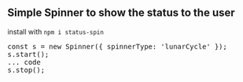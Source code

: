 ## Simple Spinner to show the status to the user

install with `npm i status-spin`  

<pre>
const s = new Spinner({ spinnerType: 'lunarCycle' });
s.start();
... code
s.stop();
</pre>